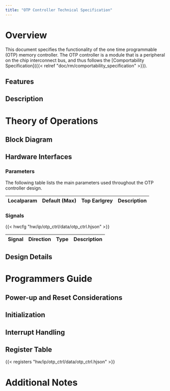 ```yaml
---
title: "OTP Controller Technical Specification"
---
```



# Overview

This document specifies the functionality of the one time programmable (OTP) memory controller.
The OTP controller is a module that is a peripheral on the chip interconnect bus, and thus follows the [Comportability Specification]({{< relref "doc/rm/comportability_specification" >}}).


## Features

## Description

# Theory of Operations

## Block Diagram

## Hardware Interfaces

### Parameters

The following table lists the main parameters used throughout the OTP controller design.

Localparam     | Default (Max)         | Top Earlgrey | Description
---------------|-----------------------|--------------|---------------

### Signals

{{< hwcfg "hw/ip/otp_ctrl/data/otp_ctrl.hjson" >}}

Signal                  | Direction        | Type                      | Description
------------------------|------------------|---------------------------|---------------


## Design Details

# Programmers Guide


## Power-up and Reset Considerations

## Initialization

## Interrupt Handling


## Register Table

{{< registers "hw/ip/otp_ctrl/data/otp_ctrl.hjson" >}}

# Additional Notes

